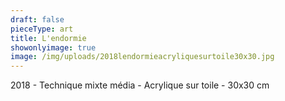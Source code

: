 ```yaml
---
draft: false
pieceType: art
title: L'endormie
showonlyimage: true
image: /img/uploads/2018lendormieacryliquesurtoile30x30.jpg
---
```

2018 - Technique mixte média - Acrylique sur toile - 30x30 cm